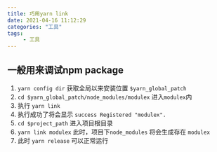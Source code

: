 ```yaml
---
title: 巧用yarn link
date: 2021-04-16 11:12:29
categories: "工具"
tags:
     - 工具
---
```



## 一般用来调试npm package
 
1. `yarn config dir` 获取全局以来安装位置 `$yarn_global_patch`
2. `cd $yarn_global_patch/node_modules/modulex` 进入`modulex`内
3. 执行 `yarn link`
4. 执行成功了将会显示 `success Registered "modulex".`
5. `cd $project_path` 进入项目根目录
6. `yarn link modulex` 此时，项目下`node_modules` 将会生成存在 `modulex`
7. 此时 `yarn release` 可以正常运行